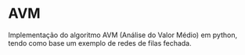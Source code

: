 # AVM

Implementação do algoritmo AVM (Análise do Valor Médio) em python, tendo como base um exemplo de redes de filas fechada.
